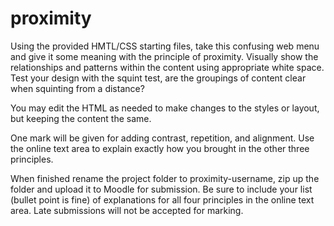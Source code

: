 # proximity
Using the provided HMTL/CSS starting files, take this confusing web menu and give it some meaning with the principle of proximity. Visually show the relationships and patterns within the content using appropriate white space. Test your design with the squint test, are the groupings of content clear when squinting from a distance?

You may edit the HTML as needed to make changes to the styles or layout, but keeping the content the same.

One mark will be given for adding contrast, repetition, and alignment. Use the online text area to explain exactly how you brought in the other three principles.

When finished rename the project folder to proximity-username, zip up the folder and upload it to Moodle for submission. Be sure to include your list (bullet point is fine) of explanations for all four principles in the online text area. Late submissions will not be accepted for marking.
